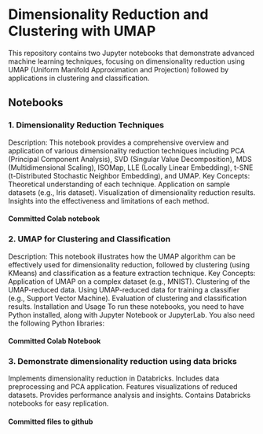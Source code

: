 # Dimensionality Reduction and Clustering with UMAP
This repository contains two Jupyter notebooks that demonstrate advanced machine learning techniques, focusing on dimensionality reduction using UMAP (Uniform Manifold Approximation and Projection) followed by applications in clustering and classification.

## Notebooks
### 1. Dimensionality Reduction Techniques
Description: This notebook provides a comprehensive overview and application of various dimensionality reduction techniques including PCA (Principal Component Analysis), SVD (Singular Value Decomposition), MDS (Multidimensional Scaling), ISOMap, LLE (Locally Linear Embedding), t-SNE (t-Distributed Stochastic Neighbor Embedding), and UMAP.
Key Concepts:
Theoretical understanding of each technique.
Application on sample datasets (e.g., Iris dataset).
Visualization of dimensionality reduction results.
Insights into the effectiveness and limitations of each method.
#### Committed Colab notebook

### 2. UMAP for Clustering and Classification
Description: This notebook illustrates how the UMAP algorithm can be effectively used for dimensionality reduction, followed by clustering (using KMeans) and classification as a feature extraction technique.
Key Concepts:
Application of UMAP on a complex dataset (e.g., MNIST).
Clustering of the UMAP-reduced data.
Using UMAP-reduced data for training a classifier (e.g., Support Vector Machine).
Evaluation of clustering and classification results.
Installation and Usage
To run these notebooks, you need to have Python installed, along with Jupyter Notebook or JupyterLab. You also need the following Python libraries:
#### Committed Colab Notebook

### 3. Demonstrate dimensionality reduction using data bricks
Implements dimensionality reduction in Databricks.
Includes data preprocessing and PCA application.
Features visualizations of reduced datasets.
Provides performance analysis and insights.
Contains Databricks notebooks for easy replication.
#### Committed files to github
